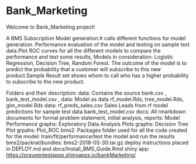 
# Bank_Marketing

Welcome to Bank_Marketing project!

A BMS Subscription Model generation.It calls different functions for model generation.
Performance evaluation of the model and testing on sample test data.Plot ROC curves 
for all the different models to compare the performance and test some results,
Models in consideration: Logistic Regression, Decision Tree, Random Forest.
The outcome of the model is to predict the probability that a customer will subscribe
to this new product.Sample Result set shows whom to call who has a higher probability
to subscribe to the new product.

Folders and their description:
data: Contains the source bank.csv , bank_test_model.csv , 
data: Model as data rf_model.Rds, tree_model.Rds, glm_model.Rds
data: rf_preds_sales.csv Sales Leads from rf model predictions for sample test data bank_test_model.csv
docs: All rmarkdown documents for formal problem statement, initial analysis, 
reports: Model Performance 
graphs: Exploratory Data Analysis Plots
graphs: Decision Tree Plot
grpahs: Plot_ROC
bms2: Packages folder used for all the code created for the model: train/fit/performance/test the model and run the results
bms2/packrat/bundles: bms2-2018-05-30.tar.gz
deploy instructions placed in DEPLOY.md and docs/Install_BMS_Guide.Rmd
shiny app: https://praveentestapps.shinyapps.io/bankMarketing/
